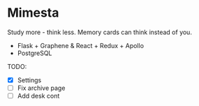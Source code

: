 # Mimesta
Study more - think less. Memory cards can think instead of you.

- Flask + Graphene & React + Redux + Apollo
- PostgreSQL


TODO:
- [x] Settings
- [ ] Fix archive page
- [ ] Add desk cont
